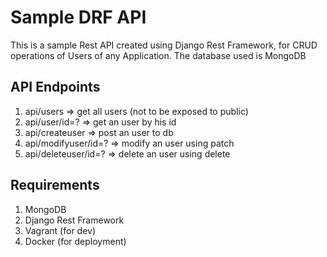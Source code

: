 # Sample DRF API

This is a sample Rest API created using Django Rest Framework, for CRUD operations of Users of any Application. The database used is MongoDB

## API Endpoints

1) api/users   => get all users (not to be exposed to public)
2) api/user/id=? => get an user by his id
3) api/createuser => post an user to db
4) api/modifyuser/id=? => modify an user using patch
5) api/deleteuser/id=? => delete an user using delete

## Requirements

1) MongoDB
2) Django Rest Framework
3) Vagrant (for dev)
4) Docker (for deployment)
